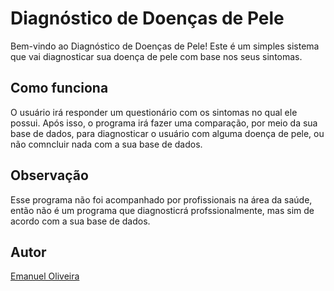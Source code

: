# Diagnóstico de Doenças de Pele

Bem-vindo ao Diagnóstico de Doenças de Pele! Este é um simples sistema que vai diagnosticar sua doença de pele com base nos seus sintomas. 

## Como funciona

O usuário irá responder um questionário com os sintomas no qual ele possui. Após isso, o programa irá fazer uma comparação, por meio da sua base de dados, para diagnosticar o usuário com alguma doença de pele, ou não comncluir nada com a sua base de dados.

## Observação

Esse programa não foi acompanhado por profissionais na área da saúde, então não é um programa que diagnosticrá profssionalmente, mas sim de acordo com a sua base de dados.

## Autor

[Emanuel Oliveira](https://github.com/EmafPlayer)
